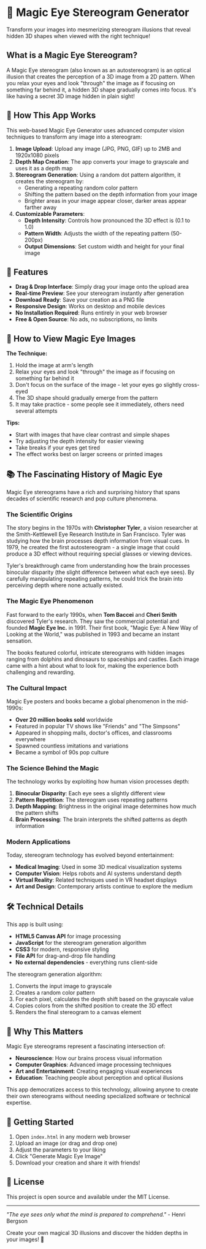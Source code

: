 # 🔮 Magic Eye Stereogram Generator

Transform your images into mesmerizing stereogram illusions that reveal hidden 3D shapes when viewed with the right technique!

## What is a Magic Eye Stereogram?

A Magic Eye stereogram (also known as an autostereogram) is an optical illusion that creates the perception of a 3D image from a 2D pattern. When you relax your eyes and look "through" the image as if focusing on something far behind it, a hidden 3D shape gradually comes into focus. It's like having a secret 3D image hidden in plain sight!

## 🎯 How This App Works

This web-based Magic Eye Generator uses advanced computer vision techniques to transform any image into a stereogram:

1. **Image Upload**: Upload any image (JPG, PNG, GIF) up to 2MB and 1920x1080 pixels
2. **Depth Map Creation**: The app converts your image to grayscale and uses it as a depth map
3. **Stereogram Generation**: Using a random dot pattern algorithm, it creates the stereogram by:
   - Generating a repeating random color pattern
   - Shifting the pattern based on the depth information from your image
   - Brighter areas in your image appear closer, darker areas appear farther away
4. **Customizable Parameters**:
   - **Depth Intensity**: Controls how pronounced the 3D effect is (0.1 to 1.0)
   - **Pattern Width**: Adjusts the width of the repeating pattern (50-200px)
   - **Output Dimensions**: Set custom width and height for your final image

## 🚀 Features

- **Drag & Drop Interface**: Simply drag your image onto the upload area
- **Real-time Preview**: See your stereogram instantly after generation
- **Download Ready**: Save your creation as a PNG file
- **Responsive Design**: Works on desktop and mobile devices
- **No Installation Required**: Runs entirely in your web browser
- **Free & Open Source**: No ads, no subscriptions, no limits

## 🎨 How to View Magic Eye Images

**The Technique:**
1. Hold the image at arm's length
2. Relax your eyes and look "through" the image as if focusing on something far behind it
3. Don't focus on the surface of the image - let your eyes go slightly cross-eyed
4. The 3D shape should gradually emerge from the pattern
5. It may take practice - some people see it immediately, others need several attempts

**Tips:**
- Start with images that have clear contrast and simple shapes
- Try adjusting the depth intensity for easier viewing
- Take breaks if your eyes get tired
- The effect works best on larger screens or printed images

## 📚 The Fascinating History of Magic Eye

Magic Eye stereograms have a rich and surprising history that spans decades of scientific research and pop culture phenomena.

### The Scientific Origins

The story begins in the 1970s with **Christopher Tyler**, a vision researcher at the Smith-Kettlewell Eye Research Institute in San Francisco. Tyler was studying how the brain processes depth information from visual cues. In 1979, he created the first autostereogram - a single image that could produce a 3D effect without requiring special glasses or viewing devices.

Tyler's breakthrough came from understanding how the brain processes binocular disparity (the slight difference between what each eye sees). By carefully manipulating repeating patterns, he could trick the brain into perceiving depth where none actually existed.

### The Magic Eye Phenomenon

Fast forward to the early 1990s, when **Tom Baccei** and **Cheri Smith** discovered Tyler's research. They saw the commercial potential and founded **Magic Eye Inc.** in 1991. Their first book, "Magic Eye: A New Way of Looking at the World," was published in 1993 and became an instant sensation.

The books featured colorful, intricate stereograms with hidden images ranging from dolphins and dinosaurs to spaceships and castles. Each image came with a hint about what to look for, making the experience both challenging and rewarding.

### The Cultural Impact

Magic Eye posters and books became a global phenomenon in the mid-1990s:
- **Over 20 million books sold** worldwide
- Featured in popular TV shows like "Friends" and "The Simpsons"
- Appeared in shopping malls, doctor's offices, and classrooms everywhere
- Spawned countless imitations and variations
- Became a symbol of 90s pop culture

### The Science Behind the Magic

The technology works by exploiting how human vision processes depth:
1. **Binocular Disparity**: Each eye sees a slightly different view
2. **Pattern Repetition**: The stereogram uses repeating patterns
3. **Depth Mapping**: Brightness in the original image determines how much the pattern shifts
4. **Brain Processing**: The brain interprets the shifted patterns as depth information

### Modern Applications

Today, stereogram technology has evolved beyond entertainment:
- **Medical Imaging**: Used in some 3D medical visualization systems
- **Computer Vision**: Helps robots and AI systems understand depth
- **Virtual Reality**: Related techniques used in VR headset displays
- **Art and Design**: Contemporary artists continue to explore the medium

## 🛠️ Technical Details

This app is built using:
- **HTML5 Canvas API** for image processing
- **JavaScript** for the stereogram generation algorithm
- **CSS3** for modern, responsive styling
- **File API** for drag-and-drop file handling
- **No external dependencies** - everything runs client-side

The stereogram generation algorithm:
1. Converts the input image to grayscale
2. Creates a random color pattern
3. For each pixel, calculates the depth shift based on the grayscale value
4. Copies colors from the shifted position to create the 3D effect
5. Renders the final stereogram to a canvas element

## 🎯 Why This Matters

Magic Eye stereograms represent a fascinating intersection of:
- **Neuroscience**: How our brains process visual information
- **Computer Graphics**: Advanced image processing techniques
- **Art and Entertainment**: Creating engaging visual experiences
- **Education**: Teaching people about perception and optical illusions

This app democratizes access to this technology, allowing anyone to create their own stereograms without needing specialized software or technical expertise.

## 🚀 Getting Started

1. Open `index.html` in any modern web browser
2. Upload an image (or drag and drop one)
3. Adjust the parameters to your liking
4. Click "Generate Magic Eye Image"
5. Download your creation and share it with friends!

## 📝 License

This project is open source and available under the MIT License.

---

*"The eye sees only what the mind is prepared to comprehend."* - Henri Bergson

Create your own magical 3D illusions and discover the hidden depths in your images! 🌟
